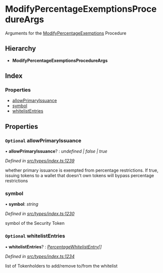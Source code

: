 # ModifyPercentageExemptionsProcedureArgs

Arguments for the [ModifyPercentageExemptions](../enums/_types_index_.proceduretype.md#modifypercentageexemptions) Procedure

## Hierarchy

* **ModifyPercentageExemptionsProcedureArgs**

## Index

### Properties

* [allowPrimaryIssuance](_types_index_.modifypercentageexemptionsprocedureargs.md#optional-allowprimaryissuance)
* [symbol](_types_index_.modifypercentageexemptionsprocedureargs.md#symbol)
* [whitelistEntries](_types_index_.modifypercentageexemptionsprocedureargs.md#optional-whitelistentries)

## Properties

### `Optional` allowPrimaryIssuance

• **allowPrimaryIssuance**? : _undefined \| false \| true_

_Defined in_ [_src/types/index.ts:1239_](https://github.com/PolymathNetwork/polymath-sdk/blob/e8bbc1e/src/types/index.ts#L1239)

whether primary issuance is exempted from percentage restrictions. If true, issuing tokens to a wallet that doesn't own tokens will bypass percentage restrictions

### symbol

• **symbol**: _string_

_Defined in_ [_src/types/index.ts:1230_](https://github.com/PolymathNetwork/polymath-sdk/blob/e8bbc1e/src/types/index.ts#L1230)

symbol of the Security Token

### `Optional` whitelistEntries

• **whitelistEntries**? : [_PercentageWhitelistEntry_](_types_index_.percentagewhitelistentry.md)_\[\]_

_Defined in_ [_src/types/index.ts:1234_](https://github.com/PolymathNetwork/polymath-sdk/blob/e8bbc1e/src/types/index.ts#L1234)

list of Tokenholders to add/remove to/from the whitelist

